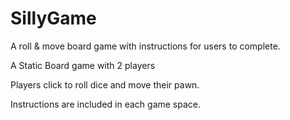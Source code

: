 # SillyGame
A roll &amp; move board game with instructions for users to complete.

A Static Board game with 2 players

Players click to roll dice and move their pawn.

Instructions are included in each game space.
